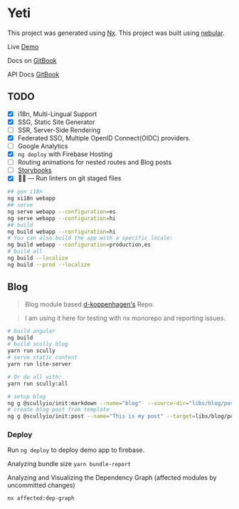# Yeti

This project was generated using [Nx](https://nx.dev). This project was built using [nebular](https://akveo.github.io/nebular/).

Live [Demo](https://ngx-starter-kit.firebaseapp.com/)

Docs on [GitBook](https://xmlking.gitbook.io/yeti/v/develop/)

API Docs [GitBook](https://xmlking.github.io/yeti/)

## TODO

- [x] i18n, Multi-Lingual Support
- [x] SSG, Static Site Generator
- [ ] SSR, Server-Side Rendering
- [x] Federated SSO, Multiple OpenID Connect(OIDC) providers.
- [ ] Google Analytics
- [x] `ng deploy` with Firebase Hosting
- [ ] Routing animations for nested routes and Blog posts
- [ ] [Storybooks](https://storybook.js.org/)
- [x] 🚫💩 — Run linters on git staged files

```bash
## gen i18n
ng xi18n webapp
## serve
ng serve webapp --configuration=es
ng serve webapp --configuration=hi
## build
ng build webapp --configuration=hi
# You can also build the app with a specific locale:
ng build webapp --configuration=production,es
# build all
ng build --localize
ng build --prod --localize
```

## Blog

> Blog module based [d-koppenhagen's](https://github.com/d-koppenhagen/d-koppenhagen.de) Repo.

> I am using it here for testing with nx monorepo and reporting issues.

```bash
# build angular
ng build
# build scully blog
yarn run scully
# serve static content
yarn run lite-server

# Or do all with:
yarn run scully:all
```

```bash
# setup blog
ng g @scullyio/init:markdown --name="blog"  --source-dir="libs/blog/posts" --route="home/blog"
# create blog post from template
ng g @scullyio/init:post --name="This is my post" --target=libs/blog/posts --meta-data-file="libs/blog/blog-post-template.yaml"
```

### Deploy

Run `ng deploy` to deploy demo app to firebase.

Analyzing bundle size `yarn bundle-report`

Analyzing and Visualizing the Dependency Graph (affected modules by uncommitted changes)

`nx affected:dep-graph`
